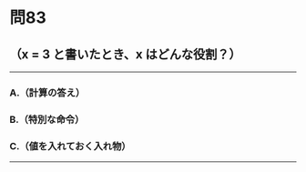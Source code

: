 # 問83
## （x = 3 と書いたとき、x はどんな役割？）

---

### A.（計算の答え）
### B.（特別な命令）
### C.（値を入れておく入れ物）

<p id=answer style="Display:none;"></p>

---
